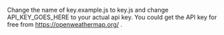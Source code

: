 Change the name of key.example.js to key.js and change API_KEY_GOES_HERE to your actual api key.
You could get the API key for free from https://openweathermap.org/ .
